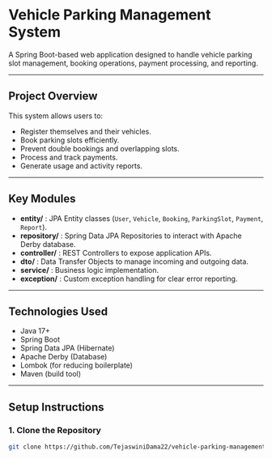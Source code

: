 # Vehicle Parking Management System

A Spring Boot-based web application designed to handle vehicle parking slot management, booking operations, payment processing, and reporting.

---

## Project Overview

This system allows users to:
- Register themselves and their vehicles.
- Book parking slots efficiently.
- Prevent double bookings and overlapping slots.
- Process and track payments.
- Generate usage and activity reports.

---

## Key Modules

- **entity/** : JPA Entity classes (`User`, `Vehicle`, `Booking`, `ParkingSlot`, `Payment`, `Report`).
- **repository/** : Spring Data JPA Repositories to interact with Apache Derby database.
- **controller/** : REST Controllers to expose application APIs.
- **dto/** : Data Transfer Objects to manage incoming and outgoing data.
- **service/** : Business logic implementation.
- **exception/** : Custom exception handling for clear error reporting.

---

## Technologies Used

- Java 17+
- Spring Boot
- Spring Data JPA (Hibernate)
- Apache Derby (Database)
- Lombok (for reducing boilerplate)
- Maven (build tool)

---

## Setup Instructions

### 1. Clone the Repository
```bash
git clone https://github.com/TejaswiniDama22/vehicle-parking-management.git
